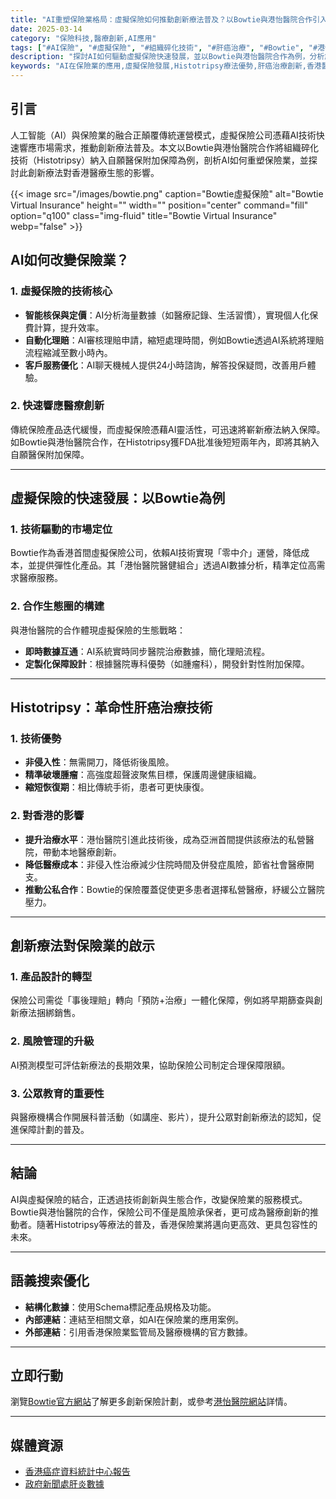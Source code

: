 ```yaml
---
title: "AI重塑保險業格局：虛擬保險如何推動創新療法普及？以Bowtie與港怡醫院合作引入Histotripsy為例"
date: 2025-03-14
category: "保險科技,醫療創新,AI應用"
tags: ["#AI保險", "#虛擬保險", "#組織碎化技術", "#肝癌治療", "#Bowtie", "#港怡醫院"]
description: "探討AI如何驅動虛擬保險快速發展，並以Bowtie與港怡醫院合作為例，分析創新療法Histotripsy對提升保險保障質素的影響，揭示其在香港醫療生態中的重要性。"
keywords: "AI在保險業的應用,虛擬保險發展,Histotripsy療法優勢,肝癌治療創新,香港醫療合作,保險科技"
---
```


## 引言
人工智能（AI）與保險業的融合正顛覆傳統運營模式，虛擬保險公司憑藉AI技術快速響應市場需求，推動創新療法普及。本文以Bowtie與港怡醫院合作將組織碎化技術（Histotripsy）納入自願醫保附加保障為例，剖析AI如何重塑保險業，並探討此創新療法對香港醫療生態的影響。

{{< image src="/images/bowtie.png" caption="Bowtie虛擬保險" alt="Bowtie Virtual Insurance" height="" width="" position="center" command="fill" option="q100" class="img-fluid" title="Bowtie Virtual Insurance" webp="false" >}}

## AI如何改變保險業？

### 1. **虛擬保險的技術核心**
- **智能核保與定價**：AI分析海量數據（如醫療記錄、生活習慣），實現個人化保費計算，提升效率。
- **自動化理賠**：AI審核理賠申請，縮短處理時間，例如Bowtie透過AI系統將理賠流程縮減至數小時內。
- **客戶服務優化**：AI聊天機械人提供24小時諮詢，解答投保疑問，改善用戶體驗。

### 2. **快速響應醫療創新**
傳統保險產品迭代緩慢，而虛擬保險憑藉AI靈活性，可迅速將嶄新療法納入保障。如Bowtie與港怡醫院合作，在Histotripsy獲FDA批准後短短兩年內，即將其納入自願醫保附加保障。

---

## 虛擬保險的快速發展：以Bowtie為例

### 1. **技術驅動的市場定位**
Bowtie作為香港首間虛擬保險公司，依賴AI技術實現「零中介」運營，降低成本，並提供彈性化產品。其「港怡醫院醫健組合」透過AI數據分析，精準定位高需求醫療服務。

### 2. **合作生態圈的構建**
與港怡醫院的合作體現虛擬保險的生態戰略：
- **即時數據互通**：AI系統實時同步醫院治療數據，簡化理賠流程。
- **定製化保障設計**：根據醫院專科優勢（如腫瘤科），開發針對性附加保障。

---

## Histotripsy：革命性肝癌治療技術

### 1. **技術優勢**
- **非侵入性**：無需開刀，降低術後風險。
- **精準破壞腫瘤**：高強度超聲波聚焦目標，保護周邊健康組織。
- **縮短恢復期**：相比傳統手術，患者可更快康復。

### 2. **對香港的影響**
- **提升治療水平**：港怡醫院引進此技術後，成為亞洲首間提供該療法的私營醫院，帶動本地醫療創新。
- **降低醫療成本**：非侵入性治療減少住院時間及併發症風險，節省社會醫療開支。
- **推動公私合作**：Bowtie的保險覆蓋促使更多患者選擇私營醫療，紓緩公立醫院壓力。

---

## 創新療法對保險業的啟示

### 1. **產品設計的轉型**
保險公司需從「事後理賠」轉向「預防+治療」一體化保障，例如將早期篩查與創新療法捆綁銷售。

### 2. **風險管理的升級**
AI預測模型可評估新療法的長期效果，協助保險公司制定合理保障限額。

### 3. **公眾教育的重要性**
與醫療機構合作開展科普活動（如講座、影片），提升公眾對創新療法的認知，促進保障計劃的普及。

---

## 結論
AI與虛擬保險的結合，正透過技術創新與生態合作，改變保險業的服務模式。Bowtie與港怡醫院的合作，保險公司不僅是風險承保者，更可成為醫療創新的推動者。隨著Histotripsy等療法的普及，香港保險業將邁向更高效、更具包容性的未來。

---

## 語義搜索優化
- **結構化數據**：使用Schema標記產品規格及功能。
- **內部連結**：連結至相關文章，如AI在保險業的應用案例。
- **外部連結**：引用香港保險業監管局及醫療機構的官方數據。

---

## 立即行動
瀏覽[Bowtie官方網站](https://www.bowtie.com.hk)了解更多創新保險計劃，或參考[港怡醫院網站](https://www.gleneagles.hk/tc)詳情。

---

## 媒體資源
- [香港癌症資料統計中心報告](https://www3.ha.org.hk/cancereg/pdf/overview/Overview%20of%20HK%20Cancer%20Stat%202022_tc.pdf)
- [政府新聞處肝炎數據](https://www.info.gov.hk/gia/general/202407/28/P2024072600568.htm)